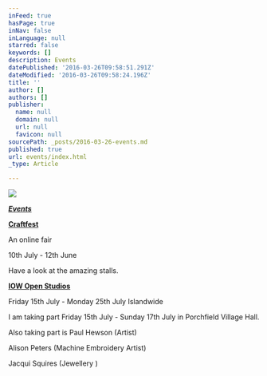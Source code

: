 ```yaml
---
inFeed: true
hasPage: true
inNav: false
inLanguage: null
starred: false
keywords: []
description: Events
datePublished: '2016-03-26T09:58:51.291Z'
dateModified: '2016-03-26T09:58:24.196Z'
title: ''
author: []
authors: []
publisher:
  name: null
  domain: null
  url: null
  favicon: null
sourcePath: _posts/2016-03-26-events.md
published: true
url: events/index.html
_type: Article

---
```

![](https://the-grid-user-content.s3-us-west-2.amazonaws.com/6b2066f3-1863-46a9-bbc3-c54631bfb68e.jpg)

_**[Events][0]**_

**[Craftfest][0]**

An online fair

10th July - 12th June

Have a look at the amazing stalls.

**[IOW Open Studios][0]**

Friday 15th July - Monday 25th July Islandwide

I am taking part Friday 15th July - Sunday 17th July in Porchfield Village Hall.

Also taking part is Paul Hewson (Artist)

Alison Peters (Machine Embroidery Artist)

Jacqui Squires (Jewellery )

[0]: null